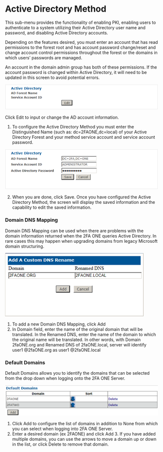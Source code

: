 # Active Directory Method

This sub-menu provides the functionality of enabling PKI, enabling users to authenticate to a system utilizing their Active Directory user name and password, and disabling Active Directory accounts. 

Depending on the features desired, you must enter an account that has read permissions to the forest root and has account password change/reset and change account control permissions throughout the forest or the domains in which users’ passwords are managed. 

An account in the domain admin group has both of these permissions. If the account password is changed within Active Directory, it will need to be updated in this screen to avoid potential errors. 

![AD Method 1](images/adMethod1.png)

Click Edit to input or change the AD account information.
1.	To configure the Active Directory Method you must enter the Distinguished Name (such as: dc=2FAONE,dc=local) of your Active Directory Forest and your method service account and service account password.

![AD Method 2](images/adMethod2.png)

2.	When you are done, click Save. Once you have configured the Active Directory Method, the screen will display the saved information and the capability to edit the saved information.

### Domain DNS Mapping

Domain DNS Mapping can be used when there are problems with the domain information returned when the 2FA ONE queries Active Directory. In rare cases this may happen when upgrading domains from legacy Microsoft domain structuring.

![AD Method 3](images/adMethod3.png)

1.	To add a new Domain DNS Mapping, click Add 
2.	In Domain field, enter the name of the original domain that will be translated. In the Renamed DNS, enter the name of the domain to which the original name will be translated. In other words, with Domain 2faONE.org and Renamed DNS of 2faONE.local, server will identify user1 @2faONE.org as user1 @2faONE.local




### Default Domains
Default Domains allows you to identify the domains that can be selected from the drop down when logging onto the 2FA ONE Server.

![AD Method 4](images/adMethod4.png)

1.	Click Add to configure the list of domains in addition to None from which you can select when logging into 2FA ONE Server.
2.	Enter a desired domain (ex 2FAONE) and click Add 3. If you have added multiple domains, you can use the arrows to move a domain up or down in the list, or click Delete to remove that domain.
